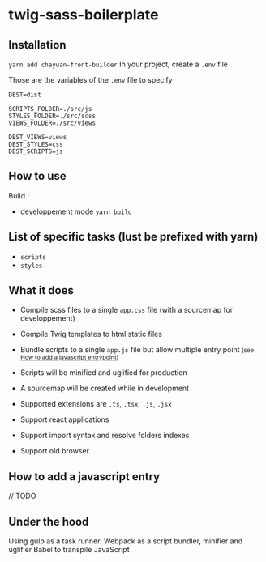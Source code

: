 # twig-sass-boilerplate

## Installation

`yarn add chayuan-front-builder`
In your project, create a `.env` file

Those are the variables of the `.env` file to specify
```
DEST=dist

SCRIPTS_FOLDER=./src/js
STYLES_FOLDER=./src/scss
VIEWS_FOLDER=./src/views

DEST_VIEWS=views
DEST_STYLES=css
DEST_SCRIPTS=js
```

## How to use


Build :

- developpement mode `yarn build`

## List of specific tasks (lust be prefixed with yarn)

- `scripts`
- `styles`

## What it does

- Compile scss files to a single `app.css` file (with a sourcemap for developpement)

- Compile Twig templates to html static files

- Bundle scripts to a single `app.js` file but allow multiple entry point 
<small>(see <a href="#">How to add a javascript entrypoint)</a></small>

- Scripts will be minified and uglified for production

- A sourcemap will be created while in development

- Supported extensions are `.ts`, `.tsx`, `.js`, `.jsx`

- Support react applications

- Support import syntax and resolve folders indexes

- Support old browser

## How to add a javascript entry

// TODO

## Under the hood

Using gulp as a task runner.
Webpack as a script bundler, minifier and uglifier
Babel to transpile JavaScript
